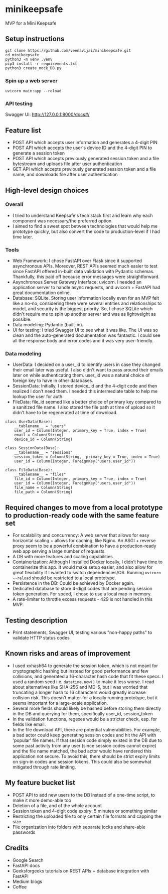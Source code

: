 # minikeepsafe
MVP for a Mini Keepsafe

## Setup instructions

```
git clone https://github.com/veenavijai/minikeepsafe.git
cd minikeepsafe
python3 -m venv .venv
pip3 install -r requirements.txt
python3 create_mock_DB.py
```

### Spin up a web server

```
uvicorn main:app --reload
```

### API testing

Swagger UI: http://127.0.0.1:8000/docs#/

## Feature list
- POST API which accepts user information and generates a 4-digit PIN
- POST API which accepts the user's device ID and the 4-digit PIN to generate a session token
- POST API which accepts previously generated session token and a file bytestream and uploads file after user authentication
- GET API which accepts previously generated session token and a file name, and downloads file after user authentication

## High-level design choices

### Overall

- I tried to understand Keepsafe's tech stack first and learn why each component was necessary/the preferred option.
- I aimed to find a sweet spot between technologies that would help me prototype quickly, but also convert the code to production-level if I had time later.

### Tools 

- Web Framework: I chose FastAPI over Flask since it supported asynchronous APIs. Moreover, REST APIs seemed much easier to test since FastAPI offered in-built data validation with Pydantic schemas. Thankfully, this paid off because error messages were straightforward.
- Asynchronous Server Gateway Interface: uvicorn. I needed an application server to handle async requests, and uvicorn + FastAPI had great documentation online.
- Database: SQLite. Storing user information locally even for an MVP felt like a no-no, considering there were several entities and relationships to model, and security is the biggest priority. So, I chose SQLite which didn't require me to spin up another server and was as lightweight as possible.
- Data modeling: Pydantic (built-in).
- UI for testing: I tried Swagger UI to see what it was like. The UI was so clean and the auto-generated documentation was fantastic. I could see all the response body and error codes and it was very user-friendly.

### Data modeling

- UserData: I decided on a user_id to identify users in case they changed their email later was useful. I also didn't want to pass around their emails later on while authenticating them. user_id was a natural choice of foreign key to have in other databases.
- SessionData: Initially, I stored device_id and the 4-digit code and then realized I don't need them. I needed this intermediate table to help me lookup the user for auth.
- FileData: file_id seemed like a better choice of primary key compared to a sanitized file name. I also stored the file path at time of upload so it didn't have to be regenerated at time of download.
 
```
class UserData(Base):
    __tablename__ = "users"
    user_id = Column(Integer, primary_key = True, index = True)
    email = Column(String)
    device_id = Column(String)

class SessionData(Base):
    __tablename__ = "sessions"
    session_token = Column(String,  primary_key = True, index = True)
    user_id = Column(Integer, ForeignKey("users.user_id"))

class FileData(Base):
    __tablename__ = "files"
    file_id = Column(Integer, primary_key = True, index = True)
    user_id = Column(Integer, ForeignKey("users.user_id"))
    file_name = Column(String)
    file_path = Column(String)
```

## Required changes to move from a local prototype to production-ready code with the same feature set

- For scalability and concurrency: A web server that allows for easy horizontal scaling + allows for caching, like Nginx. An ASGI + reverse proxy seem to be a powerful combination to have a production-ready web app serving a large number of requests.
- A DB with more features and scaling capabilities
- Containerization: Although I installed Docker locally, I didn't have time to containerize this app. It would make setup easier, and also allow for great flexibility if I wanted to switch dependencies/OS. Running `uvicorn --reload` should be restricted to a local prototype.
- Persistence in the DB: Could be achieved by Docker again.
- Dedicated database to store 4-digit codes that are pending session token generation. For speed, I chose to use a local map in memory.
- A rate-limiter to throttle excess requests - 429 is not handled in this MVP.

## Testing description
- Print statements, Swagger UI, testing various "non-happy paths" to validate HTTP status codes

## Known risks and areas of improvement
- I used xxhash64 to generate the session token, which is not meant for cryptographic hashing but instead for good performance and few collisions, and generated a 16-character hash code that fit these specs. I used a random seed i.e. `datetime.now()` to make it less worse. I read about alternatives like SHA-256 and MD-5, but I was worried that truncating a longer hash to 16 characters would greatly increase collision risk. This doesn't matter for a locally running prototype, but it seems important for a large-scale application.
- Several more fields should likely be hashed before storing them directly in the DB and querying for them, specifically user_id, session_token 
- In the validation functions, regexes would be a stricter check, esp. for fields like email.
- In the file download API, there are potential vulnerabilities. For example, a bad actor could keep generating session codes and hit the API with 'popular' file names. If that session code simply existed in the DB due to some past activity from any user (since session codes cannot expire) and the file name matched, the bad actor would have rendered this application not secure. To avoid this, there should be strict expiry limits on sign-in codes and session tokens. This could also be somewhat mitigated through rate limiting.

## My feature bucket list 

- POST API to add new users to the DB instead of a one-time script, to make it more demo-able too
- Deletion of a file, and of the whole account
- Session token and 4-digit code expiry: 5 minutes or something similar
- Restricting the uploaded file to only certain file formats and capping the size
- File organization into folders with separate locks and share-able passwords

## Credits

- Google Search
- FastAPI docs
- Geeksforgeeks tutorials on REST APIs + database integration with FastAPI
- Medium blogs
- Coffee
